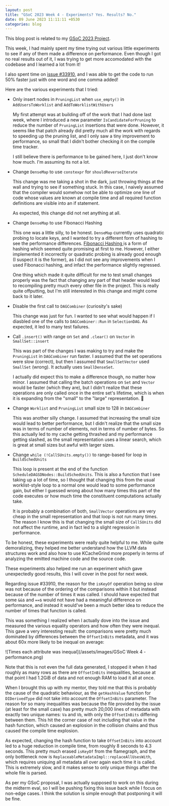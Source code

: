 ```yaml
---
layout: post
title: "GSoC 2023 Week 4 - Experiments? Yes. Results? No."
date: 09 June 2023 11:11:11 +0530
categories: blog
---
```


This blog post is related to my
<a href="https://summerofcode.withgoogle.com/programs/2023/projects/JdqGUwNq">GSoC
  2023 Project</a>.

This week, I had mainly spent my time trying out various little experiments to see if any of them made a difference on
performance. Even though I got no real results out of it, I was trying to get more accomodated with the codebase and
I learned a lot from it!

I also spent time on <a href="https://github.com/llvm/llvm-project/issues/33910">issue #33910</a>, and I was able to
get the code to run 50% faster just with one word and one comma added!

Here are the various experiments that I tried:

- Only insert nodes in `PruningList` when `use_empty()` in `AddUsersToWorklist` and
  `AddToWorklistWithUsers`

  My first attempt was at building off of the work that I had done last week, where I introduced a new parameter
  `IsCandidateForPruning` to reduce the number of `PruningList` insertions that were done.
  However, it seems like that patch already did pretty much all the work with regards to speeding up the pruning
  list, and I only saw a tiny improvement to performance, so small that I didn't bother checking it on the compile
  time tracker.

  I still believe there is performance to be gained here, I just don't know how much. I'm assuming its not a lot.

- Change `DenseMap` to use `constexpr` for `shouldReverseIterate`

  This change was me taking a shot in the dark, just throwing things at the wall and trying to see if something
  stuck. In this case, I naively assumed that the compiler would somehow not be able to optimize one line of code
  whose values are known at compile time and all required function definitions are visible into an if statement.


  As expected, this change did not net anything at all.

- Change `DenseMap` to use Fibonacci Hashing

  This one was a little silly, to be honest. `DenseMap` currently uses quadratic probing to locate
  keys, and I wanted to try a different form of hashing to see the performance differences.
  <a href="https://probablydance.com/2018/06/16/fibonacci-hashing-the-optimization-that-the-world-forgot-or-a-better-alternative-to-integer-modulo/">
    Fibonacci Hashing
  </a>
  is a form of hashing which seemed quite promising at first to me. However, I either implemented it incorrectly
  or quadratic probing is already good enough (I suspect it is the former), as I did not see any improvements when
  I used Fibonacci hashing, and infact the performance slightly regressed.


  One thing which made it quite difficult for me to test small changes properly was the fact that changing any
  part of that header would lead to recompiling pretty much every other file in the project. This is really quite
  offputting, but I'm still interested in this change and might come back to it later.

- Disable the first call to `DAGCombiner` (curiosity's sake)

  This change was just for fun. I wanted to see what would happen if I diasbled one of the calls to
  `DAGCombiner::Run` in `SelectionDAG`. As expected, it led to many test failures.

- Call `.insert()` with range on `Set` and `.clear()` on `Vector` in `SmallSet::insert`

  This was part of the changes I was making to try and make the `PruningList` in
  `DAGCombiner` run faster. I assumed that the set operations were slow (correct), but then I assumed
  that `SmallSetVector` used `SmallSet` (wrong). It actually uses
  `SmallDenseSet`.

  I actually did expect this to make a difference though, no matter how minor. I assumed that calling the batch
  operations on `Set` and `Vector` would be faster (which they are), but I didn't realize
  that these operations are only called once in the entire set's lifetime, which is when it is expanding from the
  "small" to the "large" representation. :facepalm:

- Change `Worklist` and `PruningList` small size to 128 in `DAGCombiner`

  This was another silly change. I assumed that increasing the small size would lead to better performance, but I
  didn't realize that the small size was in terms of number of elements, not in terms of number of bytes. So this
  actually led to my cache getting thrashed and my performance getting slashed, as the small representation uses
  a linear search, which is great at small sizes but awful with larger sizes.

- Change `while (!CallSUnits.empty())` to range-based for loop in `BuildSchedUnits`

  This loop is present at the end of the function `ScheduleDAGSDNodes::BuildSchedUnits`. This is also
  a function that I see taking up a lot of time, so I thought that changing this from the usual worklist-style 
  loop to a normal one would lead to some performance gain, but either I guessed wrong about how many times this
  part of the code executes or how much time the constituent computations actually take.

  It is probably a combination of both, `SmallVector` operations are very cheap in the small
  representation and that loop is not run many times. The reason I know this is that changing the small size of
  `CallSUnits` did not affect the runtime, and in fact led to a slight regression in performance.

To be honest, these experiments were really quite helpful to me. While quite demoralizing, they helped me better
understand how the LLVM data structures work and also how to use KCacheGrind more properly in terms of analyzing the
emitted machine code and the source code.

These experiments also helped me run an experiment which gave unexpectedly good results, this I will cover in the post
for next week.

Regarding issue #33910, the reason for the `isKeyOf` operation being so slow was not because of the
ordering of the comparisons within it but instead because of the number of times it was called. I should have expected
that some `&&`s and `==`s would not have had a meaningful difference on performance, and instead
it would've been a much better idea to reduce the number of times that function is called.

This was something I realized when I actually dove into the issue and measured the various equality operators and how
often they were inequal. This gave a very interesting result: the comparisons were pretty much dominated by 
differences between the `OffsetInBits` metadata, and it was about 60x more likely to be inequal on average:

![Times each attribute was inequal](/assets/images/GSoC Week 4 - performance.png)

Note that this is not even the full data generated, I stopped it when it had roughly as many rows as there are
`OffsetInBits` inequalities, because at that point I had 1.2GiB of data and not enough RAM to load it all
at once.

When I brought this up with my mentor, they told me that this is probably the cause of the quadratic behaviour, as
the `getHashValue` function for `DIDerivedType` did not take into account the
`OffsetInBits` parameter. The reason for so many inequalities was because the file provided by the
issue (at least for the small case) has pretty much 20,000 lines of metadata with exactly two unique names:
`Va` and `Vb`, with only the `OffsetInBits` differing between them. This hit the
corner case of not including that value in the hash function, which caused an explosion in the collision chains and
thus caused the compile time explosion.

As expected, changing the hash function to take `OffsetInBits` into account led to a huge reduction in
compile time, from roughly 8 seconds to 4.3 seconds. This pretty much erased `isKeyOf` from the flamegraph,
and the only bottleneck now is `ReplaceableMetadataImpl::replaceAllUsesWith`, which requires uniquing all
metadata all over again each time it is called. This is extremely slow, and it makes sense to only unique things after
the whole file is parsed.

As per my GSoC proposal, I was actually supposed to work on this during the midterm eval,
so I will be pushing fixing this issue back while I focus on non-edge cases. I think the solution is simple enough
that postponing it will be fine.
